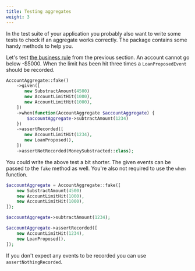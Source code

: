 ```yaml
---
title: Testing aggregates
weight: 3
---
```


In the test suite of your application you probably also want to write some tests to check if an aggregate works correctly. The package contains some handy methods to help you.

Let's test [the business rule](https://docs.spatie.be/laravel-event-projector/v2/using-aggregates/writing-your-first-aggregate/#implementing-our-first-business-rule) from the previous section. An account cannot go below -$5000. When the limit has been hit three times a `LoanProposedEvent` should be recorded.

```php
AccountAggregate::fake()
    ->given([
       new SubstractAmount(4500)
       new AccountLimitHit(1000),
       new AccountLimitHit(1000),
    ])
    ->when(function(AccountAggregate $accountAggregate) {
        $accountAggregate->subtractAmount(1234)
    })
    ->assertRecorded([
       new AccountLimitHit(1234),
       new LoanProposed(), 
    ])
    ->assertNotRecorded(MoneySubstracted::class);
```

You could write the above test a bit shorter. The given events can be passed to the `fake` method as well. You're also not required to use the `when` function.

```php
$accountAggregate = AccountAggregate::fake([
    new SubstractAmount(4500)
    new AccountLimitHit(1000),
    new AccountLimitHit(1000),
]);

$accountAggregate->subtractAmount(1234);

$accountAggregate->assertRecorded([
    new AccountLimitHit(1234),
    new LoanProposed(), 
]);
```

If you don't expect any events to be recorded you can use `assertNothingRecorded`.

